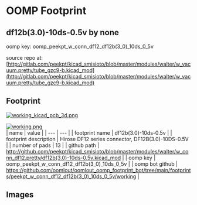 # OOMP Footprint  
## df12b(3.0)-10ds-0.5v  by none  
  
oomp key: oomp_peekpt_w_conn_df12_df12b(3_0)_10ds_0_5v  
  
source repo at: [http://gitlab.com/peekpt/kicad_smisioto/blob/master/modules/walter/w_vacuum.pretty/tube_gzc9-b.kicad_mod](http://gitlab.com/peekpt/kicad_smisioto/blob/master/modules/walter/w_vacuum.pretty/tube_gzc9-b.kicad_mod)  
## Footprint  
  
[![working_kicad_pcb_3d.png](working_kicad_pcb_3d_600.png)](working_kicad_pcb_3d.png)  
  
[![working.png](working_600.png)](working.png)  
| name | value | 
| --- | --- | 
| footprint name | df12b(3.0)-10ds-0.5v | 
| footprint description | Hirose DF12 series connector, DF12B(3.0)-10DS-0.5V | 
| number of pads | 13 | 
| github path | http://github.com/peekpt/kicad_smisioto/blob/master/modules/walter/w_conn_df12.pretty/df12b(3.0)-10ds-0.5v.kicad_mod | 
| oomp key | oomp_peekpt_w_conn_df12_df12b(3_0)_10ds_0_5v | 
| oomp bot github | https://github.com/oomlout/oomlout_oomp_footprint_bot/tree/main/footprints/peekpt_w_conn_df12_df12b(3_0)_10ds_0_5v/working | 
## Images  
